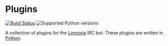 # Plugins

[![Build Status](https://travis-ci.org/Alcheri/Plugins.svg?branch=master)](https://travis-ci.org/Alcheri/Plugins)
![Supported Python versions](https://img.shields.io/badge/python-3.4%2C%203.5%2C%203.6%2C%203.7%2C%203.8%2C%203.9-blue.svg)

A collection of plugins for the [Limnoria](https://github.com/ProgVal/Limnoria) IRC bot.
These plugins are written in [Python](https://www.python.org/).
